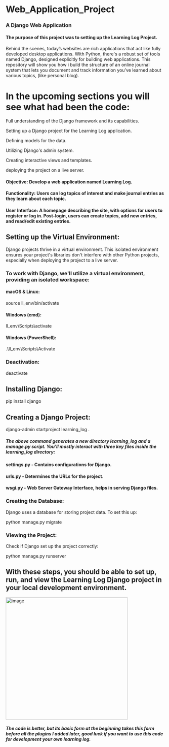 # Web_Application_Project
### A Django Web Application
#### The purpose of this project was to setting up the Learning Log Project.
Behind the scenes, today’s websites are rich applications that act like fully developed desktop applications. With Python, there's a robust set of tools named Django, designed explicitly for building web applications. This repository will show you how i 
build the structure of an online journal system that lets you document and track information you’ve learned about various topics,
(like personal blog).

# In the upcoming sections you will see what had been the code:
Full understanding of the Django framework and its capabilities.

Setting up a Django project for the Learning Log application.

Defining models for the data.

Utilizing Django's admin system.

Creating interactive views and templates.

deploying the project on a live server.

#### Objective: Develop a web application named Learning Log.
#### Functionality: Users can log topics of interest and make journal entries as they learn about each topic.
#### User Interface: A homepage describing the site, with options for users to register or log in. Post-login, users can create topics, add new entries, and read/edit existing entries.

## Setting up the Virtual Environment:
Django projects thrive in a virtual environment. This isolated environment ensures your project's libraries don't interfere with other Python projects, especially when deploying the project to a live server.
### To work with Django, we'll utilize a virtual environment, providing an isolated workspace:
#### macOS & Linux:
source ll_env/bin/activate

#### Windows (cmd):
ll_env\Scripts\activate

#### Windows (PowerShell):
.\ll_env\Scripts\Activate

### Deactivation:
deactivate

## Installing Django:
pip install django

## Creating a Django Project:
django-admin startproject learning_log .

##### The above command generates a new directory learning_log and a manage.py script. You'll mostly interact with three key files inside the learning_log directory:

#### settings.py - Contains configurations for Django.
#### urls.py - Determines the URLs for the project.
#### wsgi.py - Web Server Gateway Interface, helps in serving Django files.


### Creating the Database:
Django uses a database for storing project data. To set this up:

python manage.py migrate

### Viewing the Project:
Check if Django set up the project correctly:

python manage.py runserver

## With these steps, you should be able to set up, run, and view the Learning Log Django project in your local development environment.


<img width="385" alt="image" src="https://github.com/Masanbat12/Web_Application_Project/assets/93978448/f3d7f0e3-6a16-4c9b-a5fb-d5b2b41691c6">

##### The code is better, but its basic form at the beginning takes this form before all the plugins I added later, good luck if you want to use this code for development your own learning log.
